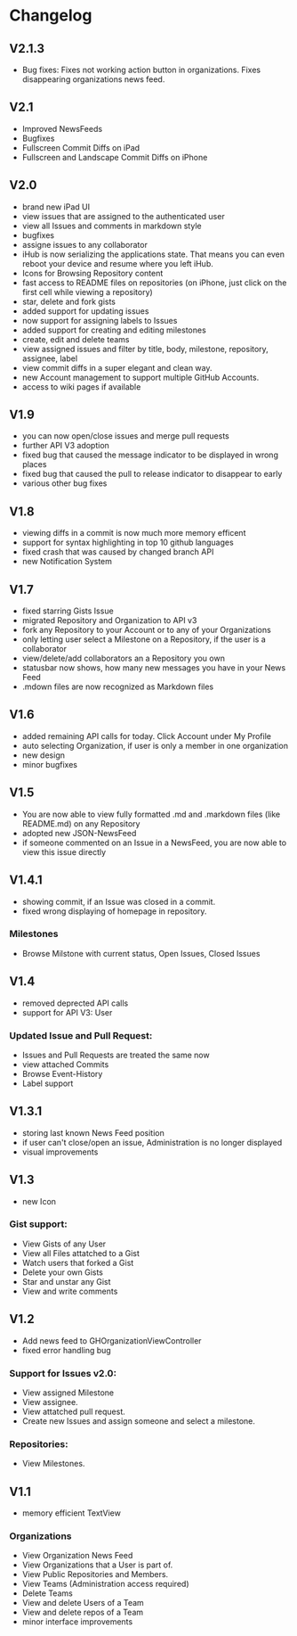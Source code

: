 # Changelog

## V2.1.3
- Bug fixes:
    Fixes not working action button in organizations.
    Fixes disappearing organizations news feed.

## V2.1
- Improved NewsFeeds 
- Bugfixes 
- Fullscreen Commit Diffs on iPad
- Fullscreen and Landscape Commit Diffs on iPhone

## V2.0
- brand new iPad UI
- view issues that are assigned to the authenticated user
- view all Issues and comments in markdown style
- bugfixes
- assigne issues to any collaborator
- iHub is now serializing the applications state. That means you can even reboot your device and resume where you left iHub.
- Icons for Browsing Repository content
- fast access to README files on repositories (on iPhone, just click on the first cell while viewing a repository)
- star, delete and fork gists
- added support for updating issues
- now support for assigning labels to Issues
- added support for creating and editing milestones
- create, edit and delete teams
- view assigned issues and filter by title, body, milestone, repository, assignee, label
- view commit diffs in a super elegant and clean way.
- new Account management to support multiple GitHub Accounts.
- access to wiki pages if available

## V1.9
- you can now open/close issues and merge pull requests
- further API V3 adoption
- fixed bug that caused the message indicator to be displayed in wrong places
- fixed bug that caused the pull to release indicator to disappear to early
- various other bug fixes

## V1.8
- viewing diffs in a commit is now much more memory efficent
- support for syntax highlighting in top 10 github languages
- fixed crash that was caused by changed branch API
- new Notification System

## V1.7
- fixed starring Gists Issue
- migrated Repository and Organization to API v3
- fork any Repository to your Account or to any of your Organizations
- only letting user select a Milestone on a Repository, if the user is a collaborator
- view/delete/add collaborators an a Repository you own
- statusbar now shows, how many new messages you have in your News Feed
- .mdown files are now recognized as Markdown files

## V1.6
- added remaining API calls for today. Click Account under My Profile
- auto selecting Organization, if user is only a member in one organization
- new design
- minor bugfixes

## V1.5
- You are now able to view fully formatted .md and .markdown files (like README.md) on any Repository
- adopted new JSON-NewsFeed
- if someone commented on an Issue in a NewsFeed, you are now able to view this issue directly

## V1.4.1
- showing commit, if an Issue was closed in a commit.
- fixed wrong displaying of homepage in repository.

### Milestones
- Browse Milstone with current status, Open Issues, Closed Issues

## V1.4
- removed deprected API calls
- support for API V3: User
### Updated Issue and Pull Request:
- Issues and Pull Requests are treated the same now
- view attached Commits
- Browse Event-History
- Label support

## V1.3.1
- storing last known News Feed position
- if user can't close/open an issue, Administration is no longer displayed
- visual improvements

## V1.3
- new Icon
### Gist support:
- View Gists of any User
- View all Files attatched to a Gist
- Watch users that forked a Gist
- Delete your own Gists
- Star and unstar any Gist
- View and write comments

## V1.2
- Add news feed to GHOrganizationViewController
- fixed error handling bug

### Support for Issues v2.0:
- View assigned Milestone
- View assignee.
- View attatched pull request.
- Create new Issues and assign someone and select a milestone.

### Repositories:
- View Milestones.

## V1.1
- memory efficient TextView

### Organizations
- View Organization News Feed
- View Organizations that a User is part of.
- View Public Repositories and Members.
- View Teams (Administration access required)
- Delete Teams
- View and delete Users of a Team
- View and delete repos of a Team
- minor interface improvements
